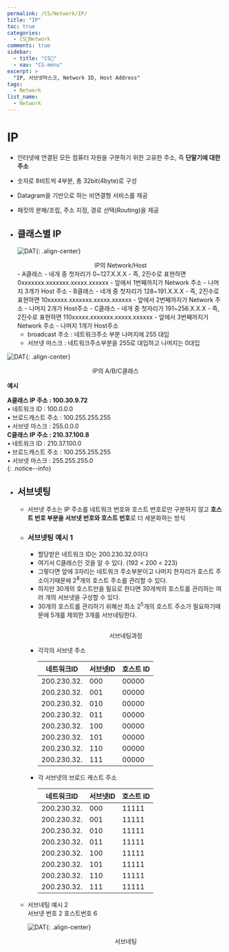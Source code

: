 ```yaml
---
permalink: /CS/Network/IP/
title: "IP"
toc: true
categories:
  - CS🐰Network
comments: true
sidebar:
  - title: "CS🐰"
  - nav: "CS-menu"
excerpt: >
  "IP, 서브넷마스크, Network ID, Host Address"
tags:
  - Network
list_name:
  - Network
---
```



# IP
- 인터넷에 연결된 모든 컴퓨터 자원을 구분하기 위한 고유한 주소, 즉 **단말기에 대한 주소**
- 숫자로 8비트씩 4부분, 총 32bit(4byte)로 구성
- Datagram을 기반으로 하는 비연결형 서비스를 제공
- 패킷의 분해/조립, 주소 지정, 경로 선택(Routing)을 제공

- ## 클래스별 IP
  ![DAT]({{site.baseurl}}/assets/images/CS/IPClass.jpg){: .align-center}
  <figcaption align="center">IP의 Network/Host</figcaption>
  - A클래스
    - 네개 중 첫자리가 0~127.X.X.X
    - 즉, 2진수로 표현하면 0xxxxxxx.xxxxxxx.xxxxx.xxxxxx
    - 앞에서 1번째까지가 Network 주소
    - 나머지 3개가 Host 주소
  - B클래스
    - 네개 중 첫자리가 128~191.X.X.X
    - 즉, 2진수로 표현하면 10xxxxxx.xxxxxxx.xxxxx.xxxxxx
    - 앞에서 2번째까지가 Network 주소
    - 나머지 2개가 Host주소
  - C클래스
    - 네개 중 첫자리가 191~256.X.X.X
    - 즉, 2진수로 표현하면 110xxxxx.xxxxxxx.xxxxx.xxxxxx
    - 앞에서 3번째까지가 Network 주소
    - 나머지 1개가 Host주소

  - broadcast 주소 : 네트워크주소 부분 나머지에 255 대입
  - 서브넷 마스크 : 네트워크주소부분을 255로 대입하고 나머지는 0대입

![DAT]({{site.baseurl}}/assets/images/CS/Class.jpg){: .align-center}
<figcaption align="center">IP의 A/B/C클래스</figcaption>

  **예시**  

  **A클래스 IP 주소 : 100.30.9.72**  
      • 네트워크 ID : 100.0.0.0  
      • 브로드캐스트 주소 : 100.255.255.255  
      • 서브넷 마스크 : 255.0.0.0  
  **C클래스 IP 주소 : 210.37.100.8**   
      • 네트워크 ID : 210.37.100.0  
      • 브로드캐스트 주소 : 100.255.255.255  
      • 서브넷 마스크 : 255.255.255.0  
  {: .notice--info}  

- ## 서브넷팅
  - 서브넷 주소는 IP 주소를 네트워크 번호와 호스트 번호로만 구분하지 않고 **호스트 번호 부분을 서브넷 번호와 호스트 번호**로 더 세분화하는 방식
  - ### 서브넷팅 예시 1
    - 할당받은 네트워크 ID는 200.230.32.0이다
    - 여기서 C클래스인 것을 알 수 있다. (192 < 200 < 223)
    - 그렇다면 앞에 3자리는 네트워크 주소부분이고 나머지 한자리가 호스트 주소이기때문에 2<sup>8</sup>개의 호스트 주소를 관리할 수 있다.
    - 하지만 30개의 호스트만을 필요로 한다면 30개씩의 호스트를 관리하는 여러 개의 서브넷을 구성할 수 있다.
    - 30개의 호스트를 관리하기 위해선 최소 2<sup>5</sup>개의 호스트 주소가 필요하기때문에 5개를 제외한 3개를 서브네팅한다.

    <figure style="width: 400px" class="align-center">
      <img src="{{site.baseurl}}/assets/images/CS/surve.jpg" alt="">
    </figure>
    <figcaption align="center">서브네팅과정</figcaption>

    - 각각의 서브넷 주소
  
      | 네트워크ID | 서브넷ID | 호스트 ID |
      |---------|---------|---------|
      |200.230.32.|000|00000|
      |200.230.32.|001|00000|
      |200.230.32.|010|00000|
      |200.230.32.|011|00000|
      |200.230.32.|100|00000|
      |200.230.32.|101|00000|
      |200.230.32.|110|00000|
      |200.230.32.|111|00000|

    - 각 서브넷의 브로드 캐스트 주소

      | 네트워크ID | 서브넷ID | 호스트 ID |
      |---------|---------|---------|
      |200.230.32.|000|11111|
      |200.230.32.|001|11111|
      |200.230.32.|010|11111|
      |200.230.32.|011|11111|
      |200.230.32.|100|11111|
      |200.230.32.|101|11111|
      |200.230.32.|110|11111|
      |200.230.32.|111|11111|

  - 서브네팅 예시 2   
    서브넷 번호 2 호스트번호 6

    ![DAT]({{site.baseurl}}/assets/images/CS/surve2.jpg){: .align-center}
    <figcaption align="center">서브네팅</figcaption>


